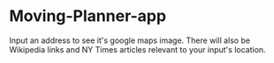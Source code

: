 # Moving-Planner-app
Input an address to see it's google maps image. There will also be Wikipedia links and NY Times articles relevant to your input's location.